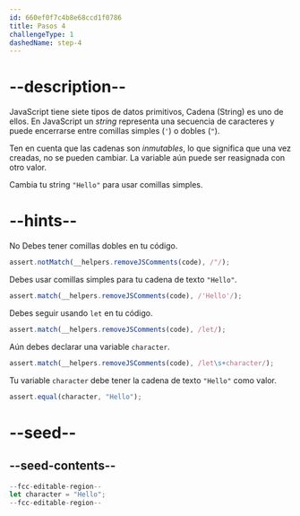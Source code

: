 ```yaml
---
id: 660ef0f7c4b8e68ccd1f0786
title: Pasos 4
challengeType: 1
dashedName: step-4
---
```


# --description--

JavaScript tiene siete tipos de datos primitivos, Cadena (String) es uno de ellos. En JavaScript un <dfn>string</dfn> representa una secuencia de caracteres y puede encerrarse entre comillas simples (`'`) o dobles (`"`).

Ten en cuenta que las cadenas son <dfn>inmutables</dfn>, lo que significa que una vez creadas, no se pueden cambiar. La variable aún puede ser reasignada con otro valor.

Cambia tu string `"Hello"` para usar comillas simples.

# --hints--

No Debes tener comillas dobles en tu código.

```js
assert.notMatch(__helpers.removeJSComments(code), /"/);
```

Debes usar comillas simples para tu cadena de texto `"Hello"`.

```js
assert.match(__helpers.removeJSComments(code), /'Hello'/);
```

Debes seguir usando `let` en tu código.

```js
assert.match(__helpers.removeJSComments(code), /let/);
```

Aún debes declarar una variable `character`.

```js
assert.match(__helpers.removeJSComments(code), /let\s+character/);
```

Tu variable `character` debe tener la cadena de texto `"Hello"` como valor.

```js
assert.equal(character, "Hello");
```


# --seed--

## --seed-contents--

```js
--fcc-editable-region--
let character = "Hello";
--fcc-editable-region--
```
